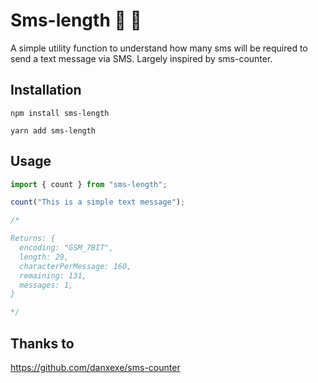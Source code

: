 # Sms-length 💌 📏

A simple utility function to understand how many sms will be required to send a text message via SMS. Largely inspired by sms-counter.

## Installation

```
npm install sms-length

yarn add sms-length
```

## Usage

```js
import { count } from "sms-length";

count("This is a simple text message");

/*

Returns: {
  encoding: "GSM_7BIT",
  length: 29,
  characterPerMessage: 160,
  remaining: 131,
  messages: 1,
}

*/
```

## Thanks to

https://github.com/danxexe/sms-counter
